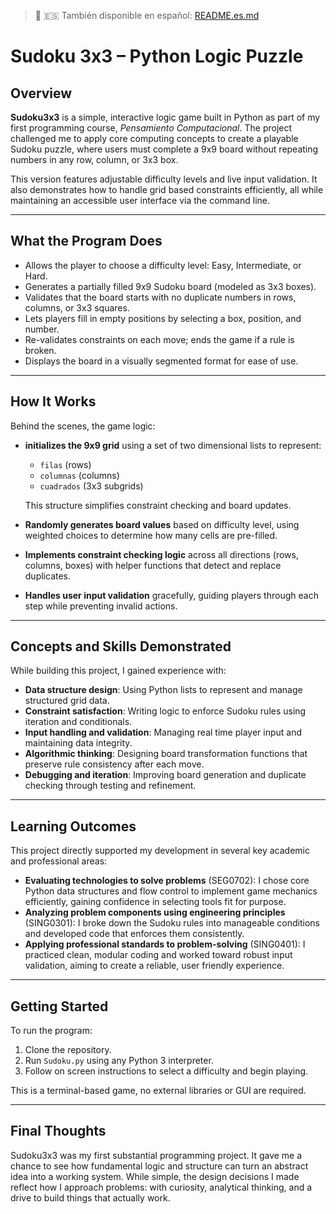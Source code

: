 > 📖 🇪🇸 También disponible en español: [README.es.md](README.es.md)
# Sudoku 3x3 – Python Logic Puzzle

## Overview

**Sudoku3x3** is a simple, interactive logic game built in Python as part of my first programming course, *Pensamiento Computacional*. The project challenged me to apply core computing concepts to create a playable Sudoku puzzle, where users must complete a 9x9 board without repeating numbers in any row, column, or 3x3 box.

This version features adjustable difficulty levels and live input validation. It also demonstrates how to handle grid based constraints efficiently, all while maintaining an accessible user interface via the command line.

---

## What the Program Does

* Allows the player to choose a difficulty level: Easy, Intermediate, or Hard.
* Generates a partially filled 9x9 Sudoku board (modeled as 3x3 boxes).
* Validates that the board starts with no duplicate numbers in rows, columns, or 3x3 squares.
* Lets players fill in empty positions by selecting a box, position, and number.
* Re-validates constraints on each move; ends the game if a rule is broken.
* Displays the board in a visually segmented format for ease of use.

---

## How It Works

Behind the scenes, the game logic:

* **initializes the 9x9 grid** using a set of two dimensional lists to represent:

  * `filas` (rows)
  * `columnas` (columns)
  * `cuadrados` (3x3 subgrids)

  This structure simplifies constraint checking and board updates. 

* **Randomly generates board values** based on difficulty level, using weighted choices to determine how many cells are pre-filled.

* **Implements constraint checking logic** across all directions (rows, columns, boxes) with helper functions that detect and replace duplicates.

* **Handles user input validation** gracefully, guiding players through each step while preventing invalid actions.

---

## Concepts and Skills Demonstrated

While building this project, I gained experience with:

* **Data structure design**: Using Python lists to represent and manage structured grid data.
* **Constraint satisfaction**: Writing logic to enforce Sudoku rules using iteration and conditionals.
* **Input handling and validation**: Managing real time player input and maintaining data integrity.
* **Algorithmic thinking**: Designing board transformation functions that preserve rule consistency after each move.
* **Debugging and iteration**: Improving board generation and duplicate checking through testing and refinement.

---

## Learning Outcomes

This project directly supported my development in several key academic and professional areas:

* **Evaluating technologies to solve problems** (SEG0702): I chose core Python data structures and flow control to implement game mechanics efficiently, gaining confidence in selecting tools fit for purpose.
* **Analyzing problem components using engineering principles** (SING0301): I broke down the Sudoku rules into manageable conditions and developed code that enforces them consistently.
* **Applying professional standards to problem-solving** (SING0401): I practiced clean, modular coding and worked toward robust input validation, aiming to create a reliable, user friendly experience.

---

## Getting Started

To run the program:

1. Clone the repository.
2. Run `Sudoku.py` using any Python 3 interpreter.
3. Follow on screen instructions to select a difficulty and begin playing.

This is a terminal-based game, no external libraries or GUI are required.

---

## Final Thoughts

Sudoku3x3 was my first substantial programming project. It gave me a chance to see how fundamental logic and structure can turn an abstract idea into a working system. While simple, the design decisions I made reflect how I approach problems: with curiosity, analytical thinking, and a drive to build things that actually work.
